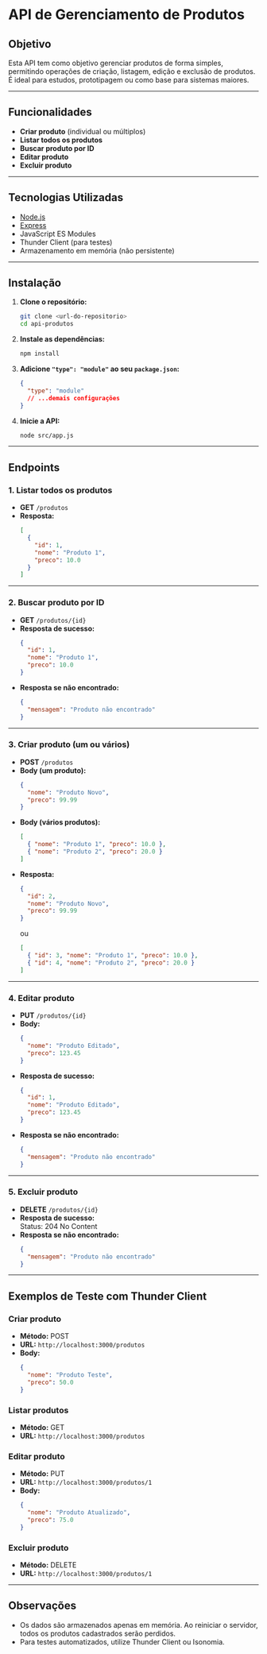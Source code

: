 # API de Gerenciamento de Produtos

## Objetivo

Esta API tem como objetivo gerenciar produtos de forma simples, permitindo operações de criação, listagem, edição e exclusão de produtos. É ideal para estudos, prototipagem ou como base para sistemas maiores.

---

## Funcionalidades

- **Criar produto** (individual ou múltiplos)
- **Listar todos os produtos**
- **Buscar produto por ID**
- **Editar produto**
- **Excluir produto**

---

## Tecnologias Utilizadas

- [Node.js](https://nodejs.org/)
- [Express](https://expressjs.com/)
- JavaScript ES Modules
- Thunder Client (para testes)
- Armazenamento em memória (não persistente)

---

## Instalação

1. **Clone o repositório:**
   ```bash
   git clone <url-do-repositorio>
   cd api-produtos

2. **Instale as dependências:**
   ```bash
   npm install
   ```

3. **Adicione `"type": "module"` ao seu `package.json`:**
   ```json
   {
     "type": "module"
     // ...demais configurações
   }
   ```

4. **Inicie a API:**
   ```bash
   node src/app.js
   ```

---

## Endpoints

### 1. Listar todos os produtos

- **GET** `/produtos`
- **Resposta:**
  ```json
  [
    {
      "id": 1,
      "nome": "Produto 1",
      "preco": 10.0
    }
  ]
  ```

---

### 2. Buscar produto por ID

- **GET** `/produtos/{id}`
- **Resposta de sucesso:**
  ```json
  {
    "id": 1,
    "nome": "Produto 1",
    "preco": 10.0
  }
  ```
- **Resposta se não encontrado:**
  ```json
  {
    "mensagem": "Produto não encontrado"
  }
  ```

---

### 3. Criar produto (um ou vários)

- **POST** `/produtos`
- **Body (um produto):**
  ```json
  {
    "nome": "Produto Novo",
    "preco": 99.99
  }
  ```
- **Body (vários produtos):**
  ```json
  [
    { "nome": "Produto 1", "preco": 10.0 },
    { "nome": "Produto 2", "preco": 20.0 }
  ]
  ```
- **Resposta:**
  ```json
  {
    "id": 2,
    "nome": "Produto Novo",
    "preco": 99.99
  }
  ```
  ou
  ```json
  [
    { "id": 3, "nome": "Produto 1", "preco": 10.0 },
    { "id": 4, "nome": "Produto 2", "preco": 20.0 }
  ]
  ```

---

### 4. Editar produto

- **PUT** `/produtos/{id}`
- **Body:**
  ```json
  {
    "nome": "Produto Editado",
    "preco": 123.45
  }
  ```
- **Resposta de sucesso:**
  ```json
  {
    "id": 1,
    "nome": "Produto Editado",
    "preco": 123.45
  }
  ```
- **Resposta se não encontrado:**
  ```json
  {
    "mensagem": "Produto não encontrado"
  }
  ```

---

### 5. Excluir produto

- **DELETE** `/produtos/{id}`
- **Resposta de sucesso:**  
  Status: 204 No Content
- **Resposta se não encontrado:**
  ```json
  {
    "mensagem": "Produto não encontrado"
  }
  ```

---

## Exemplos de Teste com Thunder Client

### Criar produto

- **Método:** POST
- **URL:** `http://localhost:3000/produtos`
- **Body:**
  ```json
  {
    "nome": "Produto Teste",
    "preco": 50.0
  }
  ```

### Listar produtos

- **Método:** GET
- **URL:** `http://localhost:3000/produtos`

### Editar produto

- **Método:** PUT
- **URL:** `http://localhost:3000/produtos/1`
- **Body:**
  ```json
  {
    "nome": "Produto Atualizado",
    "preco": 75.0
  }
  ```

### Excluir produto

- **Método:** DELETE
- **URL:** `http://localhost:3000/produtos/1`

---

## Observações

- Os dados são armazenados apenas em memória. Ao reiniciar o servidor, todos os produtos cadastrados serão perdidos.
- Para testes automatizados, utilize Thunder Client ou Isonomia.